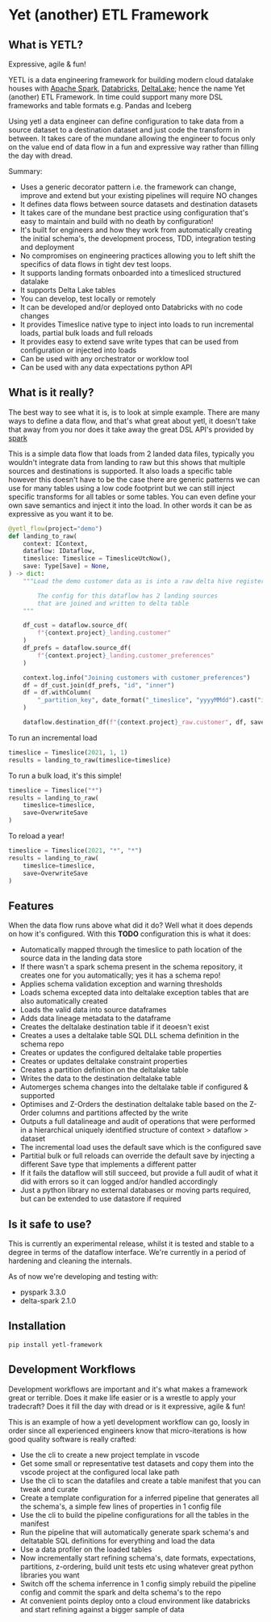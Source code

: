 # Yet (another) ETL Framework


## What is YETL?

Expressive, agile & fun!

YETL is a data engineering framework for building modern cloud datalake houses with [Apache Spark][apache_spark], [Databricks][databricks], [DeltaLake][delta_lake]; hence the name Yet (another) ETL Framework. In time could support many more DSL frameworks and table formats e.g. Pandas and Iceberg

Using yetl a data engineer can define configuration to take data from a source dataset to a destination dataset and just code the transform in between. It takes care of the mundane allowing the engineer to focus only on the value end of data flow in a fun and expressive way rather than filling the day with dread.

Summary:

- Uses a generic decorator pattern i.e. the framework can change, improve and extend but your existing pipelines will require NO changes
- It defines data flows between source datasets and destination datasets
- It takes care of the mundane best practice using configuration that's easy to maintain and build with no death by configuration!
- It's built for engineers and how they work from automatically creating the initial schema's, the development process, TDD, integration testing and deployment
- No compromises on engineering practices allowing you to left shift the specifics of data flows in tight dev test loops.
- It supports landing formats onboarded into a timesliced structured datalake
- It supports Delta Lake tables
- You can develop, test locally or remotely
- It can be developed and/or deployed onto Databricks with no code changes
- It provides Timeslice native type to inject into loads to run incremental loads, partial bulk loads and full reloads
- It provides easy to extend save write types that can be used from configuration or injected into loads
- Can be used with any orchestrator or worklow tool
- Can be used with any data expectations python API


## What is it really?

The best way to see what it is, is to look at simple example. There are many ways to define a data flow, and that's what great about yetl, it doesn't take that away from you nor does it take away the great DSL API's provided by [spark][apache_spark]

This is a simple data flow that loads from 2 landed data files, typically you wouldn't integrate data from landing to raw but this shows that multiple sources and destinations is supported. It also loads a specific table however this doesn't have to be the case there are generic patterns we can use for many tables using a low code footprint but we can still inject specific transforms for all tables or some tables. You can even define your own save semantics and inject it into the load. In other words it can be as expressive as you want it to be.

```python
@yetl_flow(project="demo")
def landing_to_raw(
    context: IContext,
    dataflow: IDataflow,
    timeslice: Timeslice = TimesliceUtcNow(),
    save: Type[Save] = None,
) -> dict:
    """Load the demo customer data as is into a raw delta hive registered table.

        The config for this dataflow has 2 landing sources 
        that are joined and written to delta table
    """

    df_cust = dataflow.source_df(
        f"{context.project}_landing.customer"
    )
    df_prefs = dataflow.source_df(
        f"{context.project}_landing.customer_preferences"
    )

    context.log.info("Joining customers with customer_preferences")
    df = df_cust.join(df_prefs, "id", "inner")
    df = df.withColumn(
        "_partition_key", date_format("_timeslice", "yyyyMMdd").cast("integer")
    )

    dataflow.destination_df(f"{context.project}_raw.customer", df, save=save)
```

To run an incremental load

```py
timeslice = Timeslice(2021, 1, 1)
results = landing_to_raw(timeslice=timeslice)
```

To run a bulk load, it's this simple!

```python
timeslice = Timeslice("*")
results = landing_to_raw(
    timeslice=timeslice, 
    save=OverwriteSave
)
```

To reload a year!

```python
timeslice = Timeslice(2021, "*", "*")
results = landing_to_raw(
    timeslice=timeslice, 
    save=OverwriteSave
)
```

## Features

When the data flow runs above what did it do? Well what it does depends on how it's configured. With this **TODO** configuration this is what it does:

- Automatically mapped through the timeslice to path location of the source data in the landing data store
- If there wasn't a spark schema present in the schema repository, it creates one for you automatically; yes it has a schema repo!
- Applies schema validation exception and warning thresholds
- Loads schema excepted data into deltalake exception tables that are also automatically created
- Loads the valid data into source dataframes
- Adds data lineage metadata to the dataframe
- Creates the deltalake destination table if it deoesn't exist
- Creates a uses a deltalake table SQL DLL schema definition in the schema repo
- Creates or updates the configured deltalake table properties
- Creates or updates deltalake constraint properties
- Creates a partition definition on the deltalake table
- Writes the data to the destination deltalake table
- Automerges schema changes into the deltalake table if configured & supported
- Optimises and Z-Orders the destination deltalake table based on the Z-Order columns and partitions affected by the write
- Outputs a full datalineage and audit of operations that were performed in a hierarchical uniquely identified structure of context > dataflow > dataset
- The incremental load uses the default save which is the configured save
- Partitial bulk or full reloads can override the default save by injecting a different Save type that implements a different patter
- If it fails the dataflow will still succeed, but provide a full audit of what it did with errors so it can logged and/or handled accordingly
- Just a python library no external databases or moving parts required, but can be extended to use datastore if required


## Is it safe to use?

This is currently an experimental release, whilst it is tested and stable to a degree in terms of the dataflow interface. We're currently in a period of hardening and cleaning the internals.

As of now we're developing and testing with:

 - pyspark 3.3.0
 - delta-spark 2.1.0



## Installation

```
pip install yetl-framework
```



[apache_spark]: https://spark.apache.org/
[delta_lake]: https://delta.io/
[databricks]: https://databricks.com


## Development Workflows

Development workflows are important and it's what makes a framework great or terrible. Does it make life easier or is a wrestle to apply your tradecraft? Does it fill the day with dread or is it expressive, agile & fun!

This is an example of how a yetl development workflow can go, loosly in order since all experienced engineers know that micro-iterations is how good quality software is really crafted:

- Use the cli to create a new project template in vscode
- Get some small or representative test datasets and copy them into the vscode project at the configured local lake path
- Use the cli to scan the datafiles and create a table manifest that you can tweak and curate
- Create a template configuration for a inferred pipeline that generates all the schema's, a simple few lines of properties in 1 config file
- Use the cli to build the pipeline configurations for all the tables in the manifest
- Run the pipeline that will automatically generate spark schema's and deltatable SQL definitions for everything and load the data
- Use a data profiler on the loaded tables
- Now incrementally start refining schema's, date formats, expectations, partitions, z-ordering, build unit tests etc using whatever great python libraries you want
- Switch off the schema inferrence in 1 config simply rebuild the pipeline config and commit the spark and delta schema's to the repo
- At convenient points deploy onto a cloud environment like databricks and start refining against a bigger sample of data

